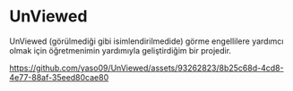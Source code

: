 # UnViewed
UnViewed (görülmediği gibi isimlendirilmedide) görme engellilere yardımcı olmak için öğretmenimin yardımıyla geliştirdiğim bir projedir.

https://github.com/yaso09/UnViewed/assets/93262823/8b25c68d-4cd8-4e77-88af-35eed80cae80
